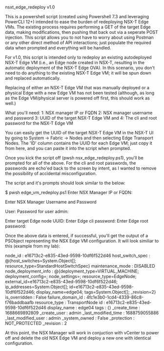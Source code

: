 nsxt_edge_redeploy v1.0

This is a powershell script (created using Powershell 7.3 and leveraging PowerCLI 12+) intended to ease the burden of redeploying NSX-T Edge VMs. The existing process requires performing a GET of the target Edge data, making modifications, then pushing that back out via a seperate POST injection. This script allows you to not have to worry about using Postman or any other direct method of API interactions; just populate the required data when prompted and everything will be handled. 

For v1.0, this script is intended only to redeploy an existing autodeployed NSX-T Edge VM (i.e., an Edge node created in NSX-T, resulting in the automatic deployment of the NSX-T Edge OVA). In this scenario, you don't need to do anything to the existing NSX-T Edge VM; it will be spun down and replaced automatically. 

Replacing of either an NSX-T Edge VM that was manually deployed or a physical Edge with a new Edge VM has not been tested (although, as long as the Edge VM/physical server is powered off first, this should work as well.)




What you'll need:
1: NSX manager IP or FQDN
2: NSX manager username and password
3: UUID of the target NSX-T Edge VM and 
4: The cli and root password for the NSX-T Edge VM

You can easily get the UUID of the target NSX-T Edge VM in the NSX-T UI by going to System -> Fabric -> Nodes and then selecting Edge Transport Nodes. The 'ID' column contains the UUID for each Edge VM; just copy it from here, and you can paste it into the script when prompted. 

Once you kick the script off (pwsh nsx_edge_redeploy.ps1), you'll be prompted for all of the above. For the cli and root passwords, the passwords are echo'ed back to the screen by intent, as I wanted to remove the possibility of accidental misconfiguration. 

The script and it's prompts should look similar to the below:

$ pwsh edge_vm_redeploy.ps1 
Enter NSX Manager IP or FQDN: 

Enter NSX Manager Username and Password
 
User: 
Password for user admin: 

Enter target Edge node UUID: 
Enter Edge cli password: 
Enter Edge root password: 


Once the above data is entered, if successful, you'll get the output of a PSObject representing the NSX Edge VM configuration. It will look similiar to this (example from my lab):

node_id              : e16713c2-e835-43ed-9598-10df6f522d46
host_switch_spec     : @{host_switches=System.Object[]; 
                       resource_type=StandardHostSwitchSpec}
maintenance_mode     : DISABLED
node_deployment_info : @{deployment_type=VIRTUAL_MACHINE; deployment_config=; 
                       node_settings=; resource_type=EdgeNode; 
                       external_id=e16713c2-e835-43ed-9598-10df6f522d46; 
                       ip_addresses=System.Object[]; 
                       id=e16713c2-e835-43ed-9598-10df6f522d46; 
                       display_name=edge04; tags=System.Object[]; _revision=2}
is_overridden        : False
failure_domain_id    : 4fc1e3b0-1cd4-4339-86c8-f76baddbaafb
resource_type        : TransportNode
id                   : e16713c2-e835-43ed-9598-10df6f522d46
display_name         : edge04
tags                 : {}
_create_time         : 1688669892809
_create_user         : admin
_last_modified_time  : 1688759055886
_last_modified_user  : admin
_system_owned        : False
_protection          : NOT_PROTECTED
_revision            : 2

At this point, the NSX Manager will work in conjuction with vCenter to power off and delete the old NSX Edge VM and deploy a new one with identical configuration. 
